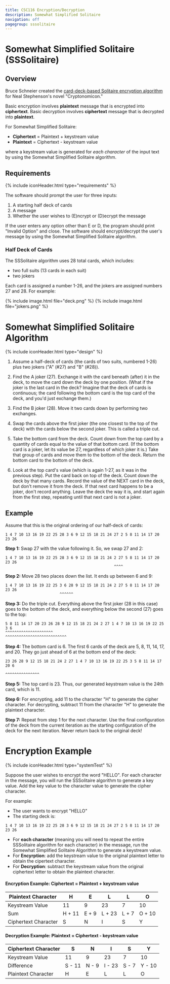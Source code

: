 ```yaml
---
title: CSC116 Encryption/Decryption
description: Somewhat Simplified Solitaire
navigation: off
pagegroup: sssolitaire
---
```

# Somewhat Simplified Solitaire (SSSolitaire)

## Overview
Bruce Schneier created the [card-deck-based Solitaire encryption algorithm](https://www.schneier.com/academic/solitaire/) for Neal Stephenson's novel "Cryptonomicon."

Basic encryption involves **plaintext** message that is encrypted into **ciphertext**.
Basic decryption involves **ciphertext** message that is decrypted into **plaintext**.

For Somewhat Simplified Solitaire:

   * **Ciphertext** = Plaintext + keystream value
   * **Plaintext** = Ciphertext - keystream value
   
   where a keystream value is generated for *each character* of the input text by using the Somewhat Simplified Solitaire algorithm.
   
## Requirements
{% include iconHeader.html type="requirements" %}
   
The software should prompt the user for three inputs:
   1. A starting half deck of cards
   2. A message
   3. Whether the user wishes to (E)ncrypt or (D)ecrypt the message
   
If the user enters any option other than E or D, the program should print "Invalid Option" and close. The software should encrypt/decrypt the user's message by using the Somewhat Simplified Solitaire algorithm.   

### Half Deck of Cards
The SSSolitaire algorithm uses 28 total cards, which includes:
  * two full suits (13 cards in each suit)
  * two jokers
  
Each card is assigned a number 1-26, and the jokers are assigned numbers 27 and 28. For example:

{% include image.html file="deck.png" %}
{% include image.html file="jokers.png" %}

# Somewhat Simplified Solitaire Algorithm
{% include iconHeader.html type="design" %}

   1. Assume a half-deck of cards (the cards of two suits, numbered 1-26) plus two jokers ("A" (#27) and "B" (#28)).

   2. Find the A joker (27). Exchange it with the card beneath (after) it in the deck, to move the card down the deck by one position. (What if the joker is the last card in the deck? Imagine that the deck of cards is continuous; the card following the bottom card is the top card of the deck, and you'd just exchange them.)

   3. Find the B joker (28). Move it two cards down by performing two exchanges.

   4. Swap the cards above the first joker (the one closest to the top of the deck) with the cards below the second joker. This is called a triple cut.

   5. Take the bottom card from the deck. Count down from the top card by a quantity of cards equal to the value of that bottom card. (If the bottom card is a joker, let its value be 27, regardless of which joker it is.) Take that group of cards and move them to the bottom of the deck. Return the bottom card to the bottom of the deck.

   6. Look at the top card's value (which is again 1-27, as it was in the previous step). Put the card back on top of the deck. Count down the deck by that many cards. Record the value of the NEXT card in the deck, but don't remove it from the deck. If that next card happens to be a joker, don't record anything. Leave the deck the way it is, and start again from the first step, repeating until that next card is not a joker.

## Example

Assume that this is the original ordering of our half-deck of cards:

```
1 4 7 10 13 16 19 22 25 28 3 6 9 12 15 18 21 24 27 2 5 8 11 14 17 20 23 26
```

**Step 1:** Swap 27 with the value following it. So, we swap 27 and 2:

```
1 4 7 10 13 16 19 22 25 28 3 6 9 12 15 18 21 24 2 27 5 8 11 14 17 20 23 26
                                                ^^^^
```													

**Step 2:** Move 28 two places down the list. It ends up between 6 and 9:

```
1 4 7 10 13 16 19 22 25 3 6 28 9 12 15 18 21 24 2 27 5 8 11 14 17 20 23 26
                        ^^^^^^
```							  

**Step 3:** Do the triple cut. Everything above the first joker (28 in this case) goes to the bottom of the deck, and everything below the second (27) goes to the top:

```
5 8 11 14 17 20 23 26 28 9 12 15 18 21 24 2 27 1 4 7 10 13 16 19 22 25 3 6
^^^^^^^^^^^^^^^^^^^^^                          ^^^^^^^^^^^^^^^^^^^^^^^^^^^
```	

**Step 4:** The bottom card is 6. The first 6 cards of the deck are 5, 8, 11, 14, 17, and 20. They go just ahead of 6 at the bottom end of the deck:

```
23 26 28 9 12 15 18 21 24 2 27 1 4 7 10 13 16 19 22 25 3 5 8 11 14 17 20 6
                                                         ^^^^^^^^^^^^^^^
```

**Step 5:** The top card is 23. Thus, our generated keystream value is the 24th card, which is 11. 

**Step 6:** For encrypting, add 11 to the character "H" to generate the cipher character. For decrypting, subtract 11 from the character "H" to generate the plaintext character.

**Step 7:** Repeat from step 1 for the next character. Use the final configuration of the deck from the current iteration as the starting configuration of the deck for the next iteration. Never return back to the original deck!


# Encryption Example
{% include iconHeader.html type="systemTest" %}

Suppose the user wishes to encrypt the word "HELLO". For each character in the message, you will run the SSSolitaire algorithm to generate a key value. Add the key value to the character value to generate the cipher character.

For example:
   
   * The user wants to encrypt "HELLO"
   * The starting deck is:

```
1 4 7 10 13 16 19 22 25 28 3 6 9 12 15 18 21 24 27 2 5 8 11 14 17 20 23 26
```

  * For **each character** (meaning you will need to repeat the entire SSSolitaire algorithm for each character) in the message, run the Somewhat Simplified Solitaire Algorithm to generate a keystream value.
  * For **Encyrption**: add the keystream value to the original plaintext letter to obtain the cipertext character.
  * For **Decryption**: subtract the keystream value from the original ciphertext letter to obtain the plaintext character.
  
#### Encryption Example: Ciphertext = Plaintext + keystream value

| Plaintext Character | H | E | L | L | O |
|---------------------|---|---|---|---|---|
| Keystream Value | 11 | 9 | 23 | 7 | 10 |
| Sum | H + 11 | E + 9 | L + 23 | L + 7 | O + 10 |
| Ciphertext Character | S | N | I | S | Y |

#### Decryption Example: Plaintext = Ciphertext - keystream value

| Ciphertext Character | S | N | I | S | Y |
|---------------------|---|---|---|---|---|
| Keystream Value | 11 | 9 | 23 | 7 | 10 |
| Difference | S - 11 | N - 9 | I - 23 | S - 7 | Y - 10 |
| Plaintext Character | H | E | L | L | O |


